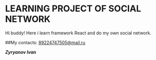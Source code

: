 # LEARNING PROJECT OF SOCIAL NETWORK
Hi buddy! Here i learn framework React and do my own social network.

##My contacts: 89224747505@mail.ru

***Zyryanov Ivan***